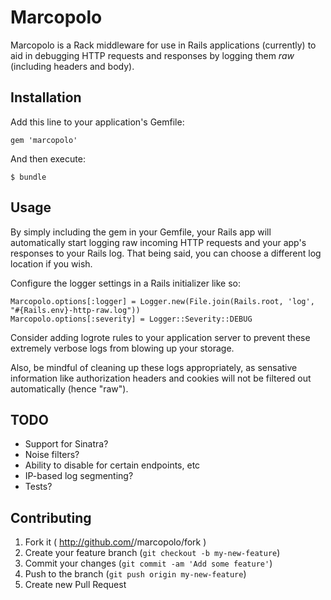 # Marcopolo

Marcopolo is a Rack middleware for use in Rails applications (currently) to aid in debugging HTTP requests and responses by logging them *raw* (including headers and body).

## Installation

Add this line to your application's Gemfile:

    gem 'marcopolo'

And then execute:

    $ bundle

## Usage

By simply including the gem in your Gemfile, your Rails app will automatically start logging raw incoming HTTP requests and your app's responses to your Rails log. That being said, you can choose a different log location if you wish.

Configure the logger settings in a Rails initializer like so:

    Marcopolo.options[:logger] = Logger.new(File.join(Rails.root, 'log', "#{Rails.env}-http-raw.log"))
    Marcopolo.options[:severity] = Logger::Severity::DEBUG

Consider adding logrote rules to your application server to prevent these extremely verbose logs from blowing up your storage.

Also, be mindful of cleaning up these logs appropriately, as sensative information like authorization headers and cookies will not be filtered out automatically (hence "raw").

## TODO

* Support for Sinatra?
* Noise filters?
* Ability to disable for certain endpoints, etc
* IP-based log segmenting?
* Tests?

## Contributing

1. Fork it ( http://github.com/<my-github-username>/marcopolo/fork )
2. Create your feature branch (`git checkout -b my-new-feature`)
3. Commit your changes (`git commit -am 'Add some feature'`)
4. Push to the branch (`git push origin my-new-feature`)
5. Create new Pull Request
